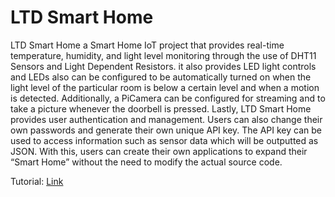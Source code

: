 # LTD Smart Home
LTD Smart Home a Smart Home IoT project that provides real-time temperature, humidity, and light level monitoring through the use of DHT11 Sensors and Light Dependent Resistors. it also provides LED light controls and LEDs also can be configured to be automatically turned on when the light level of the particular room is below a certain level and when a motion is detected. Additionally, a PiCamera can be configured for streaming and to take a picture whenever the doorbell is pressed. Lastly, LTD Smart Home provides user authentication and management. Users can also change their own passwords and generate their own unique API key. The API key can be used to access information such as sensor data which will be outputted as JSON. With this, users can create their own applications to expand their “Smart Home” without the need to modify the actual source code.

Tutorial: [Link](Tutorial.pdf)
